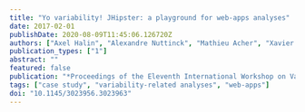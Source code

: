 ```yaml
---
title: "Yo variability! JHipster: a playground for web-apps analyses"
date: 2017-02-01
publishDate: 2020-08-09T11:45:06.126720Z
authors: ["Axel Halin", "Alexandre Nuttinck", "Mathieu Acher", "Xavier Devroey", "Gilles Perrouin", "Patrick Heymans"]
publication_types: ["1"]
abstract: ""
featured: false
publication: "*Proceedings of the Eleventh International Workshop on Variability Modelling of Software-intensive Systems*"
tags: ["case study", "variability-related analyses", "web-apps"]
doi: "10.1145/3023956.3023963"
---
```



